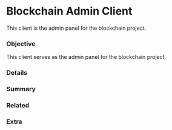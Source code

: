 # Blockchain Admin Client
This client is the admin panel for the blockchain project.

### Objective
This client serves as the admin panel for the blockchain project.

### Details

### Summary

### Related

### Extra
